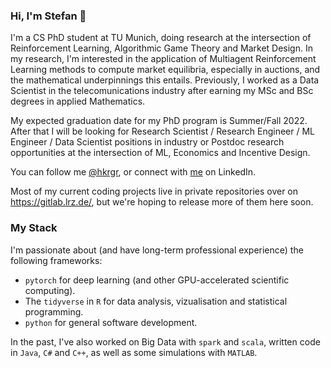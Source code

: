 ### Hi, I'm Stefan 👋

<!--
**heidekrueger/heidekrueger** is a ✨ _special_ ✨ repository because its `README.md` (this file) appears on your GitHub profile.

Here are some ideas to get you started:

- 🔭 I’m currently working on ...
- 🌱 I’m currently learning ...
- 👯 I’m looking to collaborate on ...
- 🤔 I’m looking for help with ...
- 💬 Ask me about ...
- 📫 How to reach me: ...
- 😄 Pronouns: ...
- ⚡ Fun fact: ...
-->

I'm a CS PhD student at TU Munich, doing research at the intersection of Reinforcement Learning, Algorithmic Game Theory and Market Design.
In my research, I'm interested in the application of Multiagent Reinforcement Learning methods to compute market equilibria, especially in auctions, and the mathematical underpinnings this entails. Previously, I worked as a Data Scientist in the telecomunications industry after earning my MSc and BSc degrees in applied Mathematics.

My expected graduation date for my PhD program is Summer/Fall 2022. After that I will be looking for Research Scientist / Research Engineer / ML Engineer / Data Scientist positions in industry or Postdoc research opportunities at the intersection of ML, Economics and Incentive Design.

You can follow me [@hkrgr](https://twitter.com/hdkrgr), or connect with [me](https://www.linkedin.com/in/heidekrueger/) on LinkedIn.

Most of my current coding projects live in private repositories over on https://gitlab.lrz.de/, but we're hoping to release more of them here soon.

### My Stack

I'm passionate about (and have long-term professional experience) the following frameworks:

* `pytorch` for deep learning (and other GPU-accelerated scientific computing).
* The `tidyverse` in `R` for data analysis, vizualisation and statistical programming.
* `python` for general software development.

In the past, I've also worked on Big Data with `spark` and `scala`, written code in `Java`, `C#` and `C++`, as well as some simulations with `MATLAB`.

